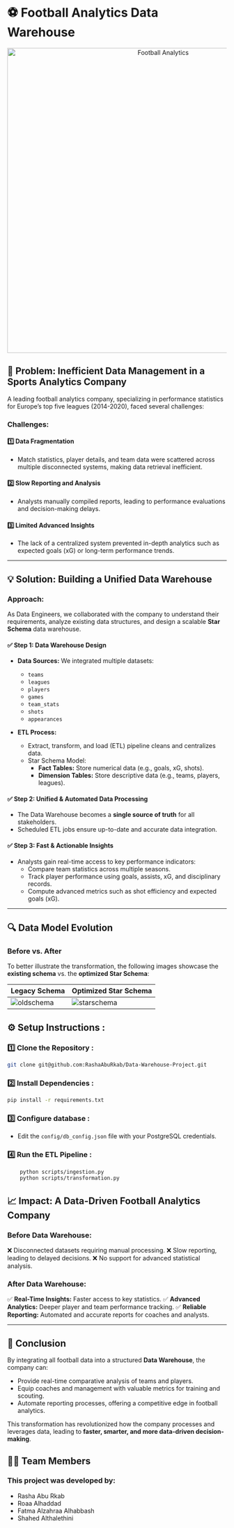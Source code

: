 # ⚽ Football Analytics Data Warehouse

<div style="text-align: center;">
  <img src=https://github.com/user-attachments/assets/e3c32ad3-7318-4a64-970d-67895c605b25 alt="Football Analytics" width="700"/>
</div>

## 📌 Problem: Inefficient Data Management in a Sports Analytics Company

A leading football analytics company, specializing in performance statistics for Europe’s top five leagues (2014-2020), faced several challenges:


### Challenges:
#### 1️⃣ Data Fragmentation
- Match statistics, player details, and team data were scattered across multiple disconnected systems, making data retrieval inefficient.

#### 2️⃣ Slow Reporting and Analysis
- Analysts manually compiled reports, leading to performance evaluations and decision-making delays.

#### 3️⃣ Limited Advanced Insights
- The lack of a centralized system prevented in-depth analytics such as expected goals (xG) or long-term performance trends.

---

## 💡 Solution: Building a Unified Data Warehouse

### Approach:
As Data Engineers, we collaborated with the company to understand their requirements, analyze existing data structures, and design a scalable **Star Schema** data warehouse.

#### ✅ Step 1: Data Warehouse Design
- **Data Sources:** We integrated multiple datasets:
  - `teams`
  - `leagues`
  - `players`
  - `games`
  - `team_stats`
  - `shots`
  - `appearances`

- **ETL Process:**
  - Extract, transform, and load (ETL) pipeline cleans and centralizes data.
  - Star Schema Model:
    - **Fact Tables:** Store numerical data (e.g., goals, xG, shots).
    - **Dimension Tables:** Store descriptive data (e.g., teams, players, leagues).

#### ✅ Step 2: Unified & Automated Data Processing
- The Data Warehouse becomes a **single source of truth** for all stakeholders.
- Scheduled ETL jobs ensure up-to-date and accurate data integration.

#### ✅ Step 3: Fast & Actionable Insights
- Analysts gain real-time access to key performance indicators:
  - Compare team statistics across multiple seasons.
  - Track player performance using goals, assists, xG, and disciplinary records.
  - Compute advanced metrics such as shot efficiency and expected goals (xG).

---

## 🔍 Data Model Evolution
### Before vs. After
To better illustrate the transformation, the following images showcase the **existing schema** vs. the **optimized Star Schema**:

| Legacy Schema | Optimized Star Schema |
|--------------|----------------------|
|![oldschema](https://github.com/user-attachments/assets/0ba4f7b3-648d-4753-9422-6f23ee6d708e) | ![starschema](https://github.com/user-attachments/assets/a886ede5-afd6-4cb2-bc54-f54ab801df12) |





## ⚙️ Setup Instructions : 

### **1️⃣ Clone the Repository :**
```bash
git clone git@github.com:RashaAbuRkab/Data-Warehouse-Project.git
```
### **2️⃣ Install Dependencies :**
```bash
pip install -r requirements.txt
```
### **3️⃣ Configure database :**
- Edit the `config/db_config.json` file with your PostgreSQL credentials.
### **4️⃣ Run the ETL Pipeline :**
```bash
    python scripts/ingestion.py
    python scripts/transformation.py
```

## 📈 Impact: A Data-Driven Football Analytics Company

### **Before Data Warehouse:**
❌ Disconnected datasets requiring manual processing.
❌ Slow reporting, leading to delayed decisions.
❌ No support for advanced statistical analysis.

### **After Data Warehouse:**
✅ **Real-Time Insights:** Faster access to key statistics.
✅ **Advanced Analytics:** Deeper player and team performance tracking.
✅ **Reliable Reporting:** Automated and accurate reports for coaches and analysts.

---

## 🎯 Conclusion
By integrating all football data into a structured **Data Warehouse**, the company can:
- Provide real-time comparative analysis of teams and players.
- Equip coaches and management with valuable metrics for training and scouting.
- Automate reporting processes, offering a competitive edge in football analytics.

This transformation has revolutionized how the company processes and leverages data, leading to **faster, smarter, and more data-driven decision-making**.

## 👨‍💻 Team Members 
### **This project was developed by:**
- Rasha Abu Rkab
- Roaa Alhaddad
- Fatma Alzahraa Alhabbash
- Shahed Althalethini


